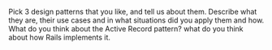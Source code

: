 Pick 3 design patterns that you like, and tell us about them.
Describe what they are, their use cases and in what situations did you apply them and how.
What do you think about the Active Record pattern? what do you think about how Rails implements it.
